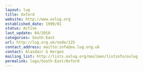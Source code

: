 ```yaml
---
layout: lug
title: Oxford
website: http://www.oxlug.org
established_date: 1999/01
status: Active
last_update: 04/2010
categories: South-East
url: http://lug.org.uk/node/125
contact_address: mailto:info@ox.lug.org.uk
contact: Alasdair G Kergon
mailing_list: http://lists.oxlug.org/mailman/listinfo/oxlug
permalink: lugs/South-East/Oxford
---
```

